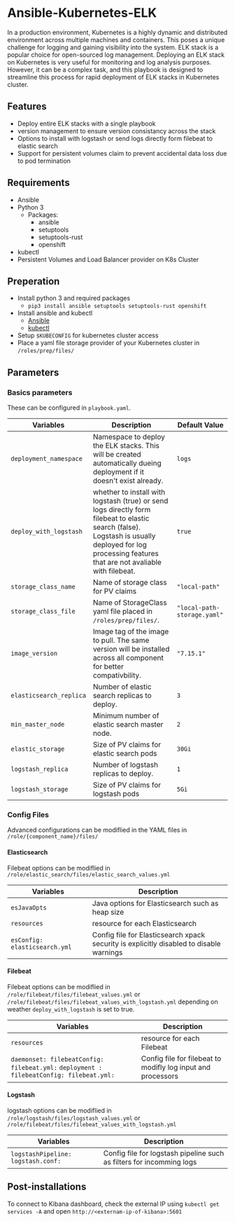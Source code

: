 # Ansible-Kubernetes-ELK
In a production environment, Kubernetes is a highly dynamic and distributed environment across multiple machines and containers. This poses a unique challenge for logging and gaining visibility into the system.
ELK stack is a popular choice for open-sourced log management. Deploying an ELK stack on Kubernetes is very useful for monitoring and log analysis purposes. However, it can be a complex task, and this playbook is designed to streamline this process for rapid deployment of ELK stacks in Kubernetes cluster.

## Features
- Deploy entire ELK stacks with a single playbook
- version management to ensure version consistancy across the stack
- Options to install with logstash or send logs directly form filebeat to elastic search
- Support for persistent volumes claim to prevent accidental data loss due to pod termination

## Requirements
- Ansible
- Python 3
	- Packages:
		- ansible
		- setuptools
		- setuptools-rust
		- openshift
- kubectl
- Persistent Volumes and Load Balancer provider on K8s Cluster

## Preperation
- Install python 3 and required packages 
	- `pip3 install ansible setuptools setuptools-rust openshift`
- Install ansible and kubectl
	- [Ansible](https://docs.ansible.com/ansible/latest/installation_guide/intro_installation.html)
	- [kubectl](https://kubernetes.io/docs/tasks/tools/install-kubectl-linux/)
- Setup `$KUBECONFIG` for kubernetes cluster access
- Place a yaml file storage provider of your Kubernetes cluster in `/roles/prep/files/`

## Parameters
### Basics parameters
These can be configured in `playbook.yaml`.

| **Variables** | **Description** | **Default Value**
| ------------ | ------------ | ------------ |
| `deployment_namespace`  |  Namespace to deploy the ELK stacks. This will be created automatically dueing deployment if it doesn't exist already. | `logs` |
| `deploy_with_logstash`  | whether to install with logstash (true) or send logs directly form filebeat to elastic search (false). Logstash is usually deployed for log processing features that are not avaliable with filebeat. | `true`  |
| `storage_class_name` | Name of storage class for PV claims | `"local-path"` | 
| `storage_class_file` | Name of StorageClass yaml file placed in `/roles/prep/files/`. | `"local-path-storage.yaml"` |
| `image_version` | Image tag of the image to pull. The same version will be installed across all component for better compativbility. | `"7.15.1"` |
| `elasticsearch_replica` | Number of elastic search replicas to deploy. | `3` |
| `min_master_node` | Minimum number of elastic search master node. | `2` |
| `elastic_storage` | Size of PV claims for elastic search pods | `30Gi` |
| `logstash_replica` | Number of logstash replicas to deploy. | `1` |
| `logstash_storage` | Size of PV claims for logstash pods | `5Gi` |
### Config Files
Advanced configurations can be modiflied in the YAML files in `/role/{component_name}/files/`
#### Elasticsearch
Filebeat options can be modiflied in `/role/elastic_search/files/elastic_search_values.yml`

| Variables  |  Description |
| ------------ | ------------ |
| `esJavaOpts`  |  Java options for Elasticsearch such as heap size |
| `resources`  |  resource for each Elasticsearch |
|  `esConfig: elasticsearch.yml` |  Config file for Elasticsearch xpack security is explicitly disabled to disable warnings |

#### Filebeat
Filebeat options can be modiflied in `/role/filebeat/files/filebeat_values.yml` or `/role/filebeat/files/filebeat_values_with_logstash.yml` depending on weather `deploy_with_logstash` is set to true.

| Variables  |  Description |
| ------------ | ------------ |
| `resources`  |  resource for each Filebeat |
|  `daemonset: filebeatConfig: filebeat.yml:` `deployment : filebeatConfig: filebeat.yml:`|  Config file for filebeat to modifly log input and processors |

#### Logstash
logstash options can be modiflied in `/role/logstash/files/logstash_values.yml` or `/role/filebeat/files/filebeat_values_with_logstash.yml`

| Variables  |  Description |
| ------------ | ------------ |
| `logstashPipeline: logstash.conf:`|   Config file for logstash pipeline such as filters for incomming logs |

## Post-installations
To connect to Kibana dashboard, check the external IP using `kubectl get services -A` and open `http://<externam-ip-of-kibana>:5601`
